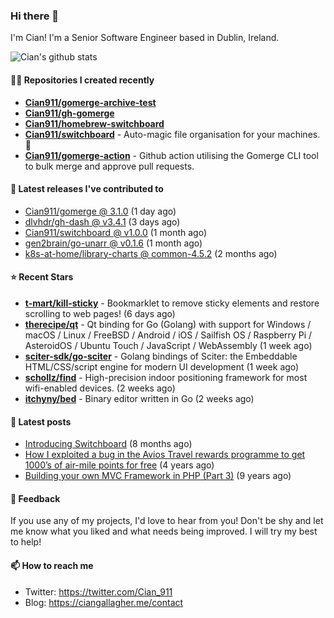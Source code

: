 ### Hi there 👋

I'm Cian! I'm a Senior Software Engineer based in Dublin, Ireland.

![Cian's github stats](https://github-readme-stats.vercel.app/api?username=CIan911&theme=dracula&show_icons=true)

#### 👨‍💻 Repositories I created recently
- **[Cian911/gomerge-archive-test](https://github.com/Cian911/gomerge-archive-test)**
- **[Cian911/gh-gomerge](https://github.com/Cian911/gh-gomerge)**
- **[Cian911/homebrew-switchboard](https://github.com/Cian911/homebrew-switchboard)**
- **[Cian911/switchboard](https://github.com/Cian911/switchboard)** - Auto-magic file organisation for your machines. :open_file_folder:
- **[Cian911/gomerge-action](https://github.com/Cian911/gomerge-action)** - Github action utilising the Gomerge CLI tool to bulk merge and approve pull requests. 

#### 🚀 Latest releases I've contributed to


- [Cian911/gomerge @ 3.1.0](https://github.com/Cian911/gomerge/releases/tag/3.1.0) (1 day ago)
- [dlvhdr/gh-dash @ v3.4.1](https://github.com/dlvhdr/gh-dash/releases/tag/v3.4.1) (3 days ago)
- [Cian911/switchboard @ v1.0.0](https://github.com/Cian911/switchboard/releases/tag/v1.0.0) (1 month ago)
- [gen2brain/go-unarr @ v0.1.6](https://github.com/gen2brain/go-unarr/releases/tag/v0.1.6) (1 month ago)
- [k8s-at-home/library-charts @ common-4.5.2](https://github.com/k8s-at-home/library-charts/releases/tag/common-4.5.2) (2 months ago)

#### ⭐ Recent Stars


- **[t-mart/kill-sticky](https://github.com/t-mart/kill-sticky)** - Bookmarklet to remove sticky elements and restore scrolling to web pages! (6 days ago)
- **[therecipe/qt](https://github.com/therecipe/qt)** - Qt binding for Go (Golang) with support for Windows / macOS / Linux / FreeBSD / Android / iOS / Sailfish OS / Raspberry Pi / AsteroidOS / Ubuntu Touch / JavaScript / WebAssembly (1 week ago)
- **[sciter-sdk/go-sciter](https://github.com/sciter-sdk/go-sciter)** - Golang bindings of Sciter: the Embeddable HTML/CSS/script engine for modern UI development (1 week ago)
- **[schollz/find](https://github.com/schollz/find)** - High-precision indoor positioning framework for most wifi-enabled devices. (2 weeks ago)
- **[itchyny/bed](https://github.com/itchyny/bed)** - Binary editor written in Go (2 weeks ago)

#### 📄 Latest posts
- [Introducing Switchboard](https://ciangallagher.me/2022/01/28/Introducing-switchboard/) (8 months ago)
- [How I exploited a bug in the Avios Travel rewards programme to get 1000’s of air-mile points for free](https://ciangallagher.me/2018/04/21/How-i-exploited-a-bug-in-the-avios-travel-rewards-system/) (4 years ago)
- [Building your own MVC Framework in PHP (Part 3)](https://ciangallagher.me/2013/11/03/Building-your-own-mvc-framework-in-php-part-3/) (9 years ago)

#### 💬 Feedback

If you use any of my projects, I'd love to hear from you! Don't be shy and let me know what you liked
and what needs being improved. I will try my best to help!

#### 📫 How to reach me

- Twitter: https://twitter.com/Cian_911
- Blog: https://ciangallagher.me/contact
